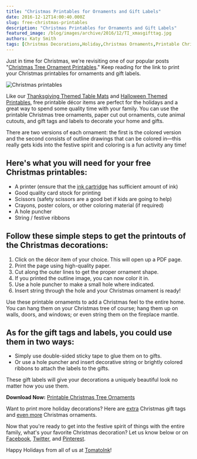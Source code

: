 ```yaml
---
title: "Christmas Printables for Ornaments and Gift Labels"
date: 2016-12-12T14:00:40.000Z
slug: free-christmas-printables
description: "Christmas Printables for Ornaments and Gift Labels"
featured_image: /blog/images/archive/2016/12/TI_xmasgifttag.jpg
authors: Katy Smith
tags: [Christmas Decorations,Holiday,Christmas Ornaments,Printable Christmas Tree Decorations]
---
```


Just in time for Christmas, we're revisiting one of our popular posts "[Christmas Tree Ornament Printables](https://www.tomatoink.com/blog/posts/christmas-tree-ornament-printables-from-tomatoink.html)." Keep reading for the link to print your Christmas printables for ornaments and gift labels.

![Christmas printables](/blog/images/archive/2016/12/TI_xmasgifttag.jpg)

Like our [Thanksgiving Themed Table Mats](https://www.tomatoink.com/blog/posts/printable-placemats-and-turkey-origami-for-thanksgiving.html) and [Halloween Themed Printables](https://www.tomatoink.com/blog/posts/free-spooky-printables-for-halloween.html), free printable décor items are perfect for the holidays and a great way to spend some quality time with your family. You can use the printable Christmas tree ornaments, paper cut out ornaments, cute animal cutouts, and gift tags and labels to decorate your home and gifts.

There are two versions of each ornament: the first is the colored version and the second consists of outline drawings that can be colored in—this really gets kids into the festive spirit and coloring is a fun activity any time!

## Here's what you will need for your free Christmas printables:

* A printer (ensure that the [ink cartridge](https://www.tomatoink.com/) has sufficient amount of ink)
* Good quality card stock for printing
* Scissors (safety scissors are a good bet if kids are going to help)
* Crayons, poster colors, or other coloring material (if required)
* A hole puncher
* String / festive ribbons

## Follow these simple steps to get the printouts of the Christmas decorations:

1. Click on the décor item of your choice. This will open up a PDF page.
2. Print the page using high-quality paper.
3. Cut along the outer lines to get the proper ornament shape.
4. If you printed the outline image, you can now color it in.
5. Use a hole puncher to make a small hole where indicated.
6. Insert string through the hole and your Christmas ornament is ready!

Use these printable ornaments to add a Christmas feel to the entire home. You can hang them on your Christmas tree of course; hang them up on walls, doors, and windows; or even string them on the fireplace mantle.

## As for the gift tags and labels, you could use them in two ways:

* Simply use double-sided sticky tape to glue them on to gifts.
* Or use a hole puncher and insert decorative string or brightly colored ribbons to attach the labels to the gifts.

These gift labels will give your decorations a uniquely beautiful look no matter how you use them.

**Download Now:** [Printable Christmas Tree Ornaments](https://www.tomatoink.com/)

Want to print more holiday decorations? Here are [extra](https://www.activityvillage.co.uk/christmas-gift-tags) Christmas gift tags and [even more](http://www.firstpalette.com/Craft%5Fthemes/Special%5FOccassions/Christmas/printabletreeornaments/printabletreeornaments.html) Christmas ornaments.

Now that you're ready to get into the festive spirit of things with the entire family, what's your favorite Christmas decoration? Let us know below or on [Facebook](https://www.facebook.com/tomatoinktoner), [Twitter](https://twitter.com/tomatoinktoner/), and [Pinterest](https://www.pinterest.com/tomatoinktoner/).

Happy Holidays from all of us at [TomatoInk](https://www.tomatoink.com/)!